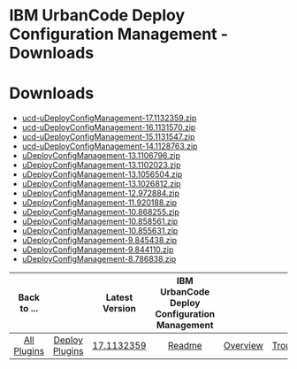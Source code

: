 
IBM UrbanCode Deploy Configuration Management - Downloads
=========================================================

# Downloads

- [ucd-uDeployConfigManagement-17.1132359.zip](https://raw.githubusercontent.com/UrbanCode/IBM-UCD-PLUGINS/main/files/uDeployConfigManagement/ucd-uDeployConfigManagement-17.1132359.zip)
- [ucd-uDeployConfigManagement-16.1131570.zip](https://raw.githubusercontent.com/UrbanCode/IBM-UCD-PLUGINS/main/files/uDeployConfigManagement/ucd-uDeployConfigManagement-16.1131570.zip)
- [ucd-uDeployConfigManagement-15.1131547.zip](https://raw.githubusercontent.com/UrbanCode/IBM-UCD-PLUGINS/main/files/uDeployConfigManagement/ucd-uDeployConfigManagement-15.1131547.zip)
- [ucd-uDeployConfigManagement-14.1128763.zip](https://raw.githubusercontent.com/UrbanCode/IBM-UCD-PLUGINS/main/files/uDeployConfigManagement/ucd-uDeployConfigManagement-14.1128763.zip)
- [uDeployConfigManagement-13.1106796.zip](https://raw.githubusercontent.com/UrbanCode/IBM-UCD-PLUGINS/main/files/uDeployConfigManagement/uDeployConfigManagement-13.1106796.zip)
- [uDeployConfigManagement-13.1102023.zip](https://raw.githubusercontent.com/UrbanCode/IBM-UCD-PLUGINS/main/files/uDeployConfigManagement/uDeployConfigManagement-13.1102023.zip)
- [uDeployConfigManagement-13.1056504.zip](https://raw.githubusercontent.com/UrbanCode/IBM-UCD-PLUGINS/main/files/uDeployConfigManagement/uDeployConfigManagement-13.1056504.zip)
- [uDeployConfigManagement-13.1026812.zip](https://raw.githubusercontent.com/UrbanCode/IBM-UCD-PLUGINS/main/files/uDeployConfigManagement/uDeployConfigManagement-13.1026812.zip)
- [uDeployConfigManagement-12.972884.zip](https://raw.githubusercontent.com/UrbanCode/IBM-UCD-PLUGINS/main/files/uDeployConfigManagement/uDeployConfigManagement-12.972884.zip)
- [uDeployConfigManagement-11.920188.zip](https://raw.githubusercontent.com/UrbanCode/IBM-UCD-PLUGINS/main/files/uDeployConfigManagement/uDeployConfigManagement-11.920188.zip)
- [uDeployConfigManagement-10.868255.zip](https://raw.githubusercontent.com/UrbanCode/IBM-UCD-PLUGINS/main/files/uDeployConfigManagement/uDeployConfigManagement-10.868255.zip)
- [uDeployConfigManagement-10.858561.zip](https://raw.githubusercontent.com/UrbanCode/IBM-UCD-PLUGINS/main/files/uDeployConfigManagement/uDeployConfigManagement-10.858561.zip)
- [uDeployConfigManagement-10.855631.zip](https://raw.githubusercontent.com/UrbanCode/IBM-UCD-PLUGINS/main/files/uDeployConfigManagement/uDeployConfigManagement-10.855631.zip)
- [uDeployConfigManagement-9.845438.zip](https://raw.githubusercontent.com/UrbanCode/IBM-UCD-PLUGINS/main/files/uDeployConfigManagement/uDeployConfigManagement-9.845438.zip)
- [uDeployConfigManagement-9.844110.zip](https://raw.githubusercontent.com/UrbanCode/IBM-UCD-PLUGINS/main/files/uDeployConfigManagement/uDeployConfigManagement-9.844110.zip)
- [uDeployConfigManagement-8.786838.zip](https://raw.githubusercontent.com/UrbanCode/IBM-UCD-PLUGINS/main/files/uDeployConfigManagement/uDeployConfigManagement-8.786838.zip)

|Back to ...||Latest Version|IBM UrbanCode Deploy Configuration Management ||||
| :---: | :---: | :---: | :---: | :---: | :---: | :---: |
|[All Plugins](../../index.md)|[Deploy Plugins](../README.md)|[17.1132359](https://raw.githubusercontent.com/UrbanCode/IBM-UCD-PLUGINS/main/files/uDeployConfigManagement/ucd-uDeployConfigManagement-17.1132359.zip)|[Readme](README.md)|[Overview](overview.md)|[Troubleshooting](troubleshooting.md)|[Steps](steps.md)|
